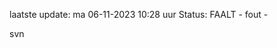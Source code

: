 laatste update: 
ma 06-11-2023 10:28   uur 
Status: FAALT - fout - 
<div class="service R">svn</div>